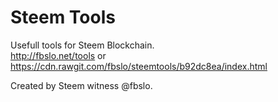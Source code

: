# Steem Tools
Usefull tools for Steem Blockchain.<br>
http://fbslo.net/tools
or 
https://cdn.rawgit.com/fbslo/steemtools/b92dc8ea/index.html

Created by Steem witness <a href='https://steemit.com/@fbslo' style='text-decoration: none'>@fbslo.</a>


